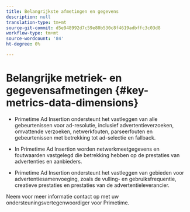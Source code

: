 ```yaml
---
title: Belangrijkste afmetingen en gegevens
description: null
translation-type: tm+mt
source-git-commit: d5e948992d7c59e80b530c8f4619adbffc3c03d8
workflow-type: tm+mt
source-wordcount: '84'
ht-degree: 0%

---
```



# Belangrijke metriek- en gegevensafmetingen {#key-metrics-data-dimensions}

* Primetime Ad Insertion ondersteunt het vastleggen van alle gebeurtenissen voor ad-resolutie, inclusief advertentieverzoeken, omvattende verzoeken, netwerkfouten, parseerfouten en gebeurtenissen met betrekking tot ad-selectie en fallback.

* In Primetime Ad Insertion worden netwerkmeetgegevens en foutwaarden vastgelegd die betrekking hebben op de prestaties van advertenties en aanbieders.

* Primetime Ad Insertion ondersteunt het vastleggen van gebieden voor advertentiesamenvoeging, zoals de vulling- en gebruiksfrequentie, creatieve prestaties en prestaties van de advertentieleverancier.

Neem voor meer informatie contact op met uw ondersteuningsvertegenwoordiger voor Primetime.
